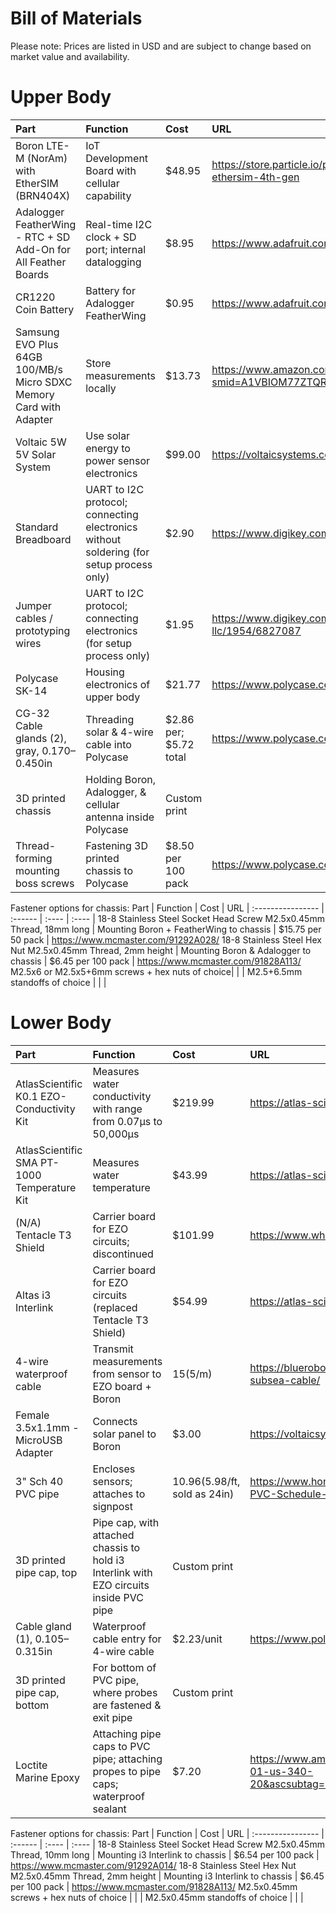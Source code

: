 # Bill of Materials
Please note: Prices are listed in USD and are subject to change based on market value and availability.

# Upper Body
Part | Function | Cost | URL
| :---------------- | :------ | :---- | :---- |
Boron LTE-M (NorAm) with EtherSIM (BRN404X) | IoT Development Board with cellular capability | $48.95 | https://store.particle.io/products/boron-lte-cat-m1-noram-with-ethersim-4th-gen
Adalogger FeatherWing - RTC + SD Add-On for All Feather Boards | Real-time I2C clock + SD port; internal datalogging | $8.95 | https://www.adafruit.com/product/2922
CR1220 Coin Battery | Battery for Adalogger FeatherWing | $0.95 |  https://www.adafruit.com/product/380
Samsung EVO Plus 64GB 100/MB/s Micro SDXC Memory Card with Adapter | Store measurements locally | $13.73 | https://www.amazon.com/gp/product/B07349L1WS/ref=sw_img_1?smid=A1VBIOM77ZTQRM&psc=1
Voltaic 5W 5V Solar System | Use solar energy to power sensor electronics | $99.00 |  https://voltaicsystems.com/5-watt-5-volt-35wh-solar-system/
Standard Breadboard | UART to I2C protocol; connecting electronics without soldering (for setup process only) | $2.90 | https://www.digikey.com/en/products/detail/dfrobot/FIT0096/7597069
Jumper cables / prototyping wires | UART to I2C protocol; connecting electronics (for setup process only) | $1.95 | https://www.digikey.com/en/products/detail/adafruit-industries-llc/1954/6827087
Polycase SK-14 | Housing electronics of upper body | $21.77 | https://www.polycase.com/sk-14
CG-32 Cable glands (2), gray, 0.170–0.450in | Threading solar & 4-wire cable into Polycase | $2.86 per; $5.72 total | https://www.polycase.com/cg3-cable-glands#CG-32
3D printed chassis | Holding Boron, Adalogger, & cellular antenna inside Polycase | Custom print | 
Thread-forming mounting boss screws | Fastening 3D printed chassis to Polycase | $8.50 per 100 pack | https://www.polycase.com/screws-022-100

Fastener options for chassis:
Part | Function | Cost | URL
| :---------------- | :------ | :---- | :---- |
18-8 Stainless Steel Socket Head Screw M2.5x0.45mm Thread, 18mm long | Mounting Boron + FeatherWing to chassis | $15.75 per 50 pack | https://www.mcmaster.com/91292A028/
18-8 Stainless Steel Hex Nut M2.5x0.45mm Thread, 2mm height | Mounting Boron & Adalogger to chassis | $6.45 per 100 pack | https://www.mcmaster.com/91828A113/
M2.5x6 or M2.5x5+6mm screws + hex nuts of choice| | | 
M2.5+6.5mm standoffs of choice | | | 



# Lower Body
Part | Function | Cost | URL
| :---------------- | :------ | :---- | :---- |
AtlasScientific K0.1 EZO-Conductivity Kit | Measures water conductivity with range from 0.07µs to 50,000µs | $219.99 | https://atlas-scientific.com/kits/conductivity-k-0-1-kit/
AtlasScientific SMA PT-1000 Temperature Kit | Measures water temperature | $43.99 | https://atlas-scientific.com/kits/sma-temperature-kit/
(N/A) Tentacle T3 Shield | Carrier board for EZO circuits; discontinued | $101.99 | https://www.whiteboxes.ch/docs/tentacle/t3/#/
Altas i3 Interlink | Carrier board for EZO circuits (replaced Tentacle T3 Shield) | $54.99 | https://atlas-scientific.com/electrical-isolation/i3-interlink/
4-wire waterproof cable | Transmit measurements from sensor to EZO board + Boron | $15 ($5/m) | https://bluerobotics.com/store/cables-connectors/pur-subsea-cable/
Female 3.5x1.1mm - MicroUSB Adapter | Connects solar panel to Boron | $3.00 | https://voltaicsystems.com/A101
3" Sch 40 PVC pipe | Encloses sensors; attaches to signpost | $10.96 ($5.98/ft, sold as 24in) | https://www.homedepot.com/p/IPEX-3-in-x-24-in-Rigid-PVC-Schedule-40-Pipe-2203/205706641
3D printed pipe cap, top | Pipe cap, with attached chassis to hold i3 Interlink with EZO circuits inside PVC pipe | Custom print | 
Cable gland (1), 0.105–0.315in | Waterproof cable entry for 4-wire cable | $2.23/unit | https://www.polycase.com/cg3-cable-glands#CG-31
3D printed pipe cap, bottom | For bottom of PVC pipe, where probes are fastened & exit pipe | Custom print |
Loctite Marine Epoxy | Attaching pipe caps to PVC pipe; attaching propes to pipe caps; waterproof sealant | $7.20 | https://www.amazon.com/dp/B00KH62K50?tag=psuni-01-us-340-20&ascsubtag=wtbs_6792893518cb9545d7275495&th=1

Fastener options for chassis:
Part | Function | Cost | URL
| :---------------- | :------ | :---- | :---- |
18-8 Stainless Steel Socket Head Screw M2.5x0.45mm Thread, 10mm long | Mounting i3 Interlink to chassis | $6.54 per 100 pack | https://www.mcmaster.com/91292A014/
18-8 Stainless Steel Hex Nut M2.5x0.45mm Thread, 2mm height | Mounting i3 Interlink to chassis | $6.45 per 100 pack | https://www.mcmaster.com/91828A113/
M2.5x0.45mm screws + hex nuts of choice | | |
M2.5x0.45mm standoffs of choice | | |